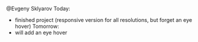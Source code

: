 @Evgeny Sklyarov
Today:
- finished project (responsive version for all resolutions, but forget an eye hover)
Tomorrow:
- will add an eye hover